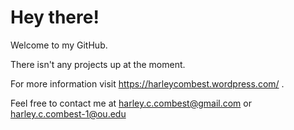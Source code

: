 # Hey there!

Welcome to my GitHub.

There isn't any projects up at the moment.
  
  For more information visit https://harleycombest.wordpress.com/ .
  
  Feel free to contact me at harley.c.combest@gmail.com or harley.c.combest-1@ou.edu
